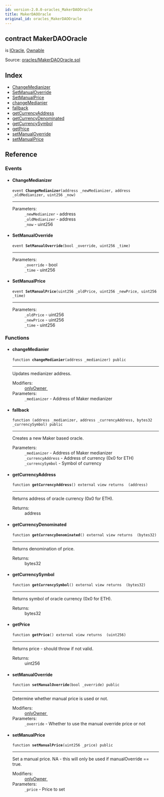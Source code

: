 ```yaml
---
id: version-2.0.0-oracles_MakerDAOOracle
title: MakerDAOOracle
original_id: oracles_MakerDAOOracle
---
```


<div class="contract-doc"><div class="contract"><h2 class="contract-header"><span class="contract-kind">contract</span> MakerDAOOracle</h2><p class="base-contracts"><span>is</span> <a href="interfaces_IOracle.html">IOracle</a><span>, </span><a href="es_openzeppelin-solidity_contracts_ownership_Ownable.html">Ownable</a></p><div class="source">Source: <a href="git+https://github.com/PolymathNetwork/polymath-core/blob/v1.4.0/contracts/oracles/MakerDAOOracle.sol" target="_blank">oracles/MakerDAOOracle.sol</a></div></div><div class="index"><h2>Index</h2><ul><li><a href="oracles_MakerDAOOracle.html#ChangeMedianizer">ChangeMedianizer</a></li><li><a href="oracles_MakerDAOOracle.html#SetManualOverride">SetManualOverride</a></li><li><a href="oracles_MakerDAOOracle.html#SetManualPrice">SetManualPrice</a></li><li><a href="oracles_MakerDAOOracle.html#changeMedianier">changeMedianier</a></li><li><a href="oracles_MakerDAOOracle.html#">fallback</a></li><li><a href="oracles_MakerDAOOracle.html#getCurrencyAddress">getCurrencyAddress</a></li><li><a href="oracles_MakerDAOOracle.html#getCurrencyDenominated">getCurrencyDenominated</a></li><li><a href="oracles_MakerDAOOracle.html#getCurrencySymbol">getCurrencySymbol</a></li><li><a href="oracles_MakerDAOOracle.html#getPrice">getPrice</a></li><li><a href="oracles_MakerDAOOracle.html#setManualOverride">setManualOverride</a></li><li><a href="oracles_MakerDAOOracle.html#setManualPrice">setManualPrice</a></li></ul></div><div class="reference"><h2>Reference</h2><div class="events"><h3>Events</h3><ul><li><div class="item event"><span id="ChangeMedianizer" class="anchor-marker"></span><h4 class="name">ChangeMedianizer</h4><div class="body"><code class="signature">event <strong>ChangeMedianizer</strong><span>(address _newMedianizer, address _oldMedianizer, uint256 _now) </span></code><hr/><dl><dt><span class="label-parameters">Parameters:</span></dt><dd><div><code>_newMedianizer</code> - address</div><div><code>_oldMedianizer</code> - address</div><div><code>_now</code> - uint256</div></dd></dl></div></div></li><li><div class="item event"><span id="SetManualOverride" class="anchor-marker"></span><h4 class="name">SetManualOverride</h4><div class="body"><code class="signature">event <strong>SetManualOverride</strong><span>(bool _override, uint256 _time) </span></code><hr/><dl><dt><span class="label-parameters">Parameters:</span></dt><dd><div><code>_override</code> - bool</div><div><code>_time</code> - uint256</div></dd></dl></div></div></li><li><div class="item event"><span id="SetManualPrice" class="anchor-marker"></span><h4 class="name">SetManualPrice</h4><div class="body"><code class="signature">event <strong>SetManualPrice</strong><span>(uint256 _oldPrice, uint256 _newPrice, uint256 _time) </span></code><hr/><dl><dt><span class="label-parameters">Parameters:</span></dt><dd><div><code>_oldPrice</code> - uint256</div><div><code>_newPrice</code> - uint256</div><div><code>_time</code> - uint256</div></dd></dl></div></div></li></ul></div><div class="functions"><h3>Functions</h3><ul><li><div class="item function"><span id="changeMedianier" class="anchor-marker"></span><h4 class="name">changeMedianier</h4><div class="body"><code class="signature">function <strong>changeMedianier</strong><span>(address _medianizer) </span><span>public </span></code><hr/><div class="description"><p>Updates medianizer address.</p></div><dl><dt><span class="label-modifiers">Modifiers:</span></dt><dd><a href="es_openzeppelin-solidity_contracts_ownership_Ownable.html#onlyOwner">onlyOwner </a></dd><dt><span class="label-parameters">Parameters:</span></dt><dd><div><code>_medianizer</code> - Address of Maker medianizer</div></dd></dl></div></div></li><li><div class="item function"><span id="fallback" class="anchor-marker"></span><h4 class="name">fallback</h4><div class="body"><code class="signature">function <strong></strong><span>(address _medianizer, address _currencyAddress, bytes32 _currencySymbol) </span><span>public </span></code><hr/><div class="description"><p>Creates a new Maker based oracle.</p></div><dl><dt><span class="label-parameters">Parameters:</span></dt><dd><div><code>_medianizer</code> - Address of Maker medianizer</div><div><code>_currencyAddress</code> - Address of currency (0x0 for ETH)</div><div><code>_currencySymbol</code> - Symbol of currency</div></dd></dl></div></div></li><li><div class="item function"><span id="getCurrencyAddress" class="anchor-marker"></span><h4 class="name">getCurrencyAddress</h4><div class="body"><code class="signature">function <strong>getCurrencyAddress</strong><span>() </span><span>external </span><span>view </span><span>returns  (address) </span></code><hr/><div class="description"><p>Returns address of oracle currency (0x0 for ETH).</p></div><dl><dt><span class="label-return">Returns:</span></dt><dd>address</dd></dl></div></div></li><li><div class="item function"><span id="getCurrencyDenominated" class="anchor-marker"></span><h4 class="name">getCurrencyDenominated</h4><div class="body"><code class="signature">function <strong>getCurrencyDenominated</strong><span>() </span><span>external </span><span>view </span><span>returns  (bytes32) </span></code><hr/><div class="description"><p>Returns denomination of price.</p></div><dl><dt><span class="label-return">Returns:</span></dt><dd>bytes32</dd></dl></div></div></li><li><div class="item function"><span id="getCurrencySymbol" class="anchor-marker"></span><h4 class="name">getCurrencySymbol</h4><div class="body"><code class="signature">function <strong>getCurrencySymbol</strong><span>() </span><span>external </span><span>view </span><span>returns  (bytes32) </span></code><hr/><div class="description"><p>Returns symbol of oracle currency (0x0 for ETH).</p></div><dl><dt><span class="label-return">Returns:</span></dt><dd>bytes32</dd></dl></div></div></li><li><div class="item function"><span id="getPrice" class="anchor-marker"></span><h4 class="name">getPrice</h4><div class="body"><code class="signature">function <strong>getPrice</strong><span>() </span><span>external </span><span>view </span><span>returns  (uint256) </span></code><hr/><div class="description"><p>Returns price - should throw if not valid.</p></div><dl><dt><span class="label-return">Returns:</span></dt><dd>uint256</dd></dl></div></div></li><li><div class="item function"><span id="setManualOverride" class="anchor-marker"></span><h4 class="name">setManualOverride</h4><div class="body"><code class="signature">function <strong>setManualOverride</strong><span>(bool _override) </span><span>public </span></code><hr/><div class="description"><p>Determine whether manual price is used or not.</p></div><dl><dt><span class="label-modifiers">Modifiers:</span></dt><dd><a href="es_openzeppelin-solidity_contracts_ownership_Ownable.html#onlyOwner">onlyOwner </a></dd><dt><span class="label-parameters">Parameters:</span></dt><dd><div><code>_override</code> - Whether to use the manual override price or not</div></dd></dl></div></div></li><li><div class="item function"><span id="setManualPrice" class="anchor-marker"></span><h4 class="name">setManualPrice</h4><div class="body"><code class="signature">function <strong>setManualPrice</strong><span>(uint256 _price) </span><span>public </span></code><hr/><div class="description"><p>Set a manual price. NA - this will only be used if manualOverride == true.</p></div><dl><dt><span class="label-modifiers">Modifiers:</span></dt><dd><a href="es_openzeppelin-solidity_contracts_ownership_Ownable.html#onlyOwner">onlyOwner </a></dd><dt><span class="label-parameters">Parameters:</span></dt><dd><div><code>_price</code> - Price to set</div></dd></dl></div></div></li></ul></div></div></div>
